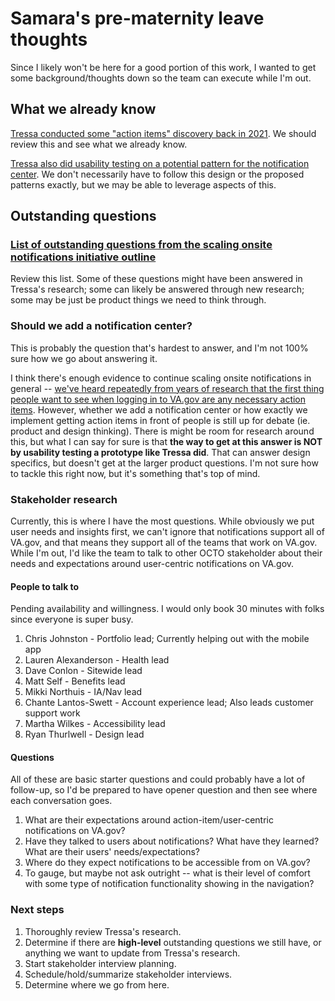 # Samara's pre-maternity leave thoughts

Since I likely won't be here for a good portion of this work, I wanted to get some background/thoughts down so the team can execute while I'm out.

## What we already know

[Tressa conducted some "action items" discovery back in 2021](https://github.com/department-of-veterans-affairs/va.gov-team/tree/master/products/identity-personalization/onsite-notifications/2021-action-items-discovery). We should review this and see what we already know.

[Tressa also did usability testing on a potential pattern for the notification center](https://github.com/department-of-veterans-affairs/va.gov-team/blob/master/products/identity-personalization/onsite-notifications/2021-action-items-discovery/research/alerts-discovery-research-summary.md). We don't necessarily have to follow this design or the proposed patterns exactly, but we may be able to leverage aspects of this.

## Outstanding questions

### [List of outstanding questions from the scaling onsite notifications initiative outline](https://github.com/department-of-veterans-affairs/va.gov-team/tree/master/products/identity-personalization/onsite-notifications/2023-scaling-onsite-notifications#notification-center)

Review this list. Some of these questions might have been answered in Tressa's research; some can likely be answered through new research; some may be just be product things we need to think through.

### Should we add a notification center?

This is probably the question that's hardest to answer, and I'm not 100% sure how we go about answering it.

I think there's enough evidence to continue scaling onsite notifications in general -- [we've heard repeatedly from years of research that the first thing people want to see when logging in to VA.gov are any necessary action items](https://github.com/department-of-veterans-affairs/va.gov-team/tree/master/products/identity-personalization/onsite-notifications/2021-action-items-discovery#overview). However, whether we add a notification center or how exactly we implement getting action items in front of people is still up for debate (ie. product and design thinking). There is might be room for research around this, but what I can say for sure is that **the way to get at this answer is NOT by usability testing a prototype like Tressa did**. That can answer design specifics, but doesn't get at the larger product questions. I'm not sure how to tackle this right now, but it's something that's top of mind.

### Stakeholder research

Currently, this is where I have the most questions. While obviously we put user needs and insights first, we can't ignore that notifications support all of VA.gov, and that means they support all of the teams that work on VA.gov. While I'm out, I'd like the team to talk to other OCTO stakeholder about their needs and expectations around user-centric notifications on VA.gov.

#### People to talk to 

Pending availability and willingness. I would only book 30 minutes with folks since everyone is super busy.

1. Chris Johnston - Portfolio lead; Currently helping out with the mobile app
2. Lauren Alexanderson - Health lead
3. Dave Conlon - Sitewide lead
4. Matt Self - Benefits lead
5. Mikki Northuis - IA/Nav lead
6. Chante Lantos-Swett - Account experience lead; Also leads customer support work
7. Martha Wilkes - Accessibility lead
8. Ryan Thurlwell - Design lead

#### Questions

All of these are basic starter questions and could probably have a lot of follow-up, so I'd be prepared to have opener question and then see where each conversation goes.

1. What are their expectations around action-item/user-centric notifications on VA.gov? 
2. Have they talked to users about notifications? What have they learned? What are their users' needs/expectations?
3. Where do they expect notifications to be accessible from on VA.gov?
4. To gauge, but maybe not ask outright -- what is their level of comfort with some type of notification functionality showing in the navigation?

### Next steps

1. Thoroughly review Tressa's research.
2. Determine if there are **high-level** outstanding questions we still have, or anything we want to update from Tressa's research.
3. Start stakeholder interview planning.
4. Schedule/hold/summarize stakeholder interviews.
5. Determine where we go from here.
